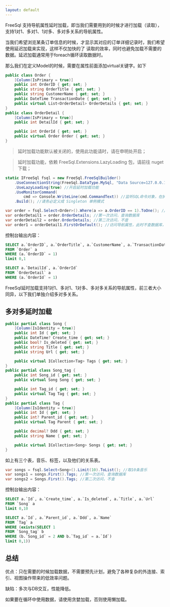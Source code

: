 ```yaml
---
layout: default
---
```


FreeSql 支持导航属性延时加载，即当我们需要用到的时候才进行加载（读取），支持1对1、多对1、1对多、多对多关系的导航属性。

当我们希望浏览某条订单信息的时候，才显示其对应的订单详细记录时，我们希望使用延迟加载来实现，这样不仅加快的了 读取的效率，同时也避免加载不需要的数据。延迟加载通常用于foreach循环读取数据时。

那么我们在定义Model的时候，需要在属性前面添加virtual关键字。如下

```csharp
public class Order {
    [Column(IsPrimary = true)]
    public int OrderID { get; set; }
    public string OrderTitle { get; set; }
    public string CustomerName { get; set; }
    public DateTime TransactionDate { get; set; }
    public virtual List<OrderDetail> OrderDetails { get; set; }
}
public class OrderDetail {
    [Column(IsPrimary = true)]
    public int DetailId { get; set; }

    public int OrderId { get; set; }
    public virtual Order Order { get; set; }
}
```

> 延时加载功能默认被关闭的，使用此功能请时，请在申明处开启；

> 延时加载功能，依赖 FreeSql.Extensions.LazyLoading 包，请前往 nuget 下载；

```csharp
static IFreeSql fsql = new FreeSql.FreeSqlBuilder()
    .UseConnectionString(FreeSql.DataType.MySql, "Data Source=127.0.0.1;Port=3306;User ID=root;Password=root;Initial Catalog=cccddd;Charset=utf8;SslMode=none;Max pool size=10")
    .UseLazyLoading(true) //开启延时加载功能
    .UseMonitorCommand(
        cmd => Console.WriteLine(cmd.CommandText)) //监听SQL命令对象，在执行前
    .Build(); //请务必定义成 Singleton 单例模式

var order = fsql.Select<Order>().Where(a => a.OrderID == 1).ToOne(); //查询订单表
var orderDetail1 = order.OrderDetails; //第一次访问，查询数据库
var orderDetail2 = order.OrderDetails; //第二次访问，不查
var order1 = orderDetail1.FirstOrDefault(); //访问导航属性，此时不查数据库，因为 OrderDetails 查询出来的时候已填充了该属性
```

控制台输出内容：
```sql
SELECT a.`OrderID`, a.`OrderTitle`, a.`CustomerName`, a.`TransactionDate` 
FROM `Order` a 
WHERE (a.`OrderID` = 1) 
limit 0,1

SELECT a.`DetailId`, a.`OrderId` 
FROM `OrderDetail` a 
WHERE (a.`OrderId` = 1)
```

FreeSql延时加载支持1对1、多对1、1对多、多对多关系的导航属性，前三者大小同异，以下我们单独介绍多对多关系。

## 多对多延时加载

```csharp
public partial class Song {
    [Column(IsIdentity = true)]
    public int Id { get; set; }
    public DateTime? Create_time { get; set; }
    public bool? Is_deleted { get; set; }
    public string Title { get; set; }
    public string Url { get; set; }

    public virtual ICollection<Tag> Tags { get; set; }
}
public partial class Song_tag {
    public int Song_id { get; set; }
    public virtual Song Song { get; set; }

    public int Tag_id { get; set; }
    public virtual Tag Tag { get; set; }
}
public partial class Tag {
    [Column(IsIdentity = true)]
    public int Id { get; set; }
    public int? Parent_id { get; set; }
    public virtual Tag Parent { get; set; }

    public decimal? Ddd { get; set; }
    public string Name { get; set; }

    public virtual ICollection<Song> Songs { get; set; }
}
```

如上有三个表，音乐、标签，以及他们的关系表。

```csharp
var songs = fsql.Select<Song>().Limit(10).ToList(); //取10条音乐
var songs1 = songs.First().Tags; //第一次访问，查询数据库
var songs2 = Songs.First().Tags; //第二次访问，不查
```

控制台输出内容：
```sql
SELECT a.`Id`, a.`Create_time`, a.`Is_deleted`, a.`Title`, a.`Url` 
FROM `Song` a 
limit 0,10

SELECT a.`Id`, a.`Parent_id`, a.`Ddd`, a.`Name` 
FROM `Tag` a 
WHERE (exists(SELECT 1 
FROM `Song_tag` b 
WHERE (b.`Song_id` = 2 AND b.`Tag_id` = a.`Id`) 
limit 0,1))
```

## 总结

优点：只在需要的时候加载数据，不需要预先计划，避免了各种复杂的外连接、索引、视图操作带来的低效率问题。

缺陷：多次与DB交互，性能降低。

如果要在循环中使用数据，请使用贪婪加载，否则使用懒加载。
